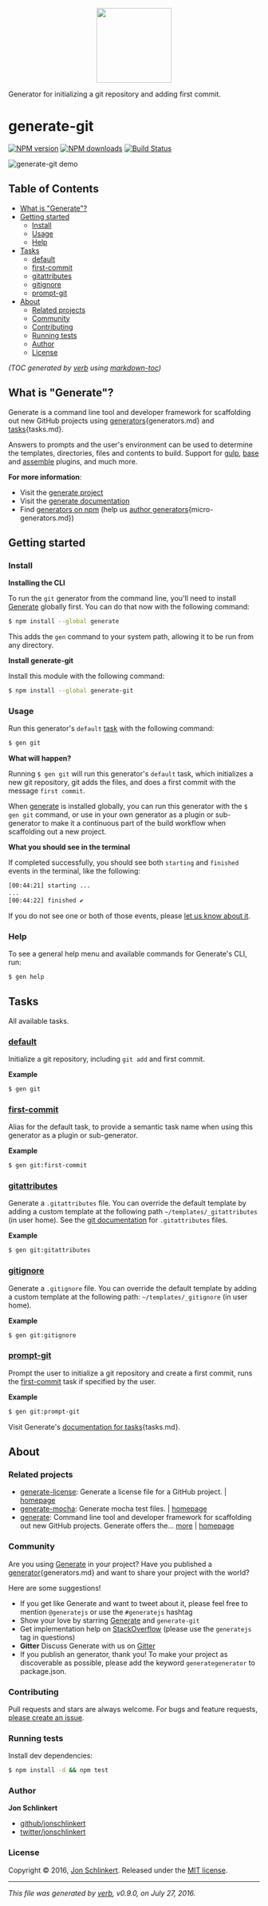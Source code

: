 <p align="center">

<a href="https://github.com/generate/generate">
<img height="150" width="150" src="https://raw.githubusercontent.com/generate/generate/master/docs/logo.png">
</a>
</p>

Generator for initializing a git repository and adding first commit.

# generate-git

[![NPM version](https://img.shields.io/npm/v/generate-git.svg?style=flat)](https://www.npmjs.com/package/generate-git) [![NPM downloads](https://img.shields.io/npm/dm/generate-git.svg?style=flat)](https://npmjs.org/package/generate-git) [![Build Status](https://img.shields.io/travis/generate/generate-git.svg?style=flat)](https://travis-ci.org/generate/generate-git)

![generate-git demo](https://raw.githubusercontent.com/generate/generate-git/master/docs/demo.gif)

## Table of Contents

- [What is "Generate"?](#what-is-generate)
- [Getting started](#getting-started)
  * [Install](#install)
  * [Usage](#usage)
  * [Help](#help)
- [Tasks](#tasks)
  * [default](#default)
  * [first-commit](#first-commit)
  * [gitattributes](#gitattributes)
  * [gitignore](#gitignore)
  * [prompt-git](#prompt-git)
- [About](#about)
  * [Related projects](#related-projects)
  * [Community](#community)
  * [Contributing](#contributing)
  * [Running tests](#running-tests)
  * [Author](#author)
  * [License](#license)

_(TOC generated by [verb](https://github.com/verbose/verb) using [markdown-toc](https://github.com/jonschlinkert/markdown-toc))_

## What is "Generate"?

Generate is a command line tool and developer framework for scaffolding out new GitHub projects using [generators](https://github.com/generate/generate/blob/master/docs/){generators.md} and [tasks](https://github.com/generate/generate/blob/master/docs/){tasks.md}.

Answers to prompts and the user's environment can be used to determine the templates, directories, files and contents to build. Support for [gulp](http://gulpjs.com), [base](https://github.com/node-base/base) and [assemble](https://github.com/assemble/assemble) plugins, and much more.

**For more information**:

* Visit the [generate project](https://github.com/generate/generate/)
* Visit the [generate documentation](https://github.com/generate/generate/blob/master/docs/)
* Find [generators on npm](https://www.npmjs.com/browse/keyword/generate-generator) (help us [author generators](https://github.com/generate/generate/blob/master/docs/){micro-generators.md})

## Getting started

### Install

**Installing the CLI**

To run the `git` generator from the command line, you'll need to install [Generate](https://github.com/generate/generate) globally first. You can do that now with the following command:

```sh
$ npm install --global generate
```

This adds the `gen` command to your system path, allowing it to be run from any directory.

**Install generate-git**

Install this module with the following command:

```sh
$ npm install --global generate-git
```

### Usage

Run this generator's `default` [task](https://github.com/generate/generate/blob/master/docs/tasks.md#default) with the following command:

```sh
$ gen git
```

**What will happen?**

Running `$ gen git` will run this generator's `default` task, which initializes a new git repository, git adds the files, and does a first commit with the message `first commit`.

When [generate](https://github.com/generate/generate) is installed globally, you can run this generator with the `$ gen git` command, or use in your own generator as a plugin or sub-generator to make it a continuous part of the build workflow when scaffolding out a new project.

**What you should see in the terminal**

If completed successfully, you should see both `starting` and `finished` events in the terminal, like the following:

```sh
[00:44:21] starting ...
...
[00:44:22] finished ✔
```

If you do not see one or both of those events, please [let us know about it](../../issues).

### Help

To see a general help menu and available commands for Generate's CLI, run:

```sh
$ gen help
```

## Tasks

All available tasks.

### [default](generator.js#L25)

Initialize a git repository, including `git add` and first commit.

**Example**

```sh
$ gen git
```

### [first-commit](generator.js#L38)

Alias for the default task, to provide a semantic task name when using this generator as a plugin or sub-generator.

**Example**

```sh
$ gen git:first-commit
```

### [gitattributes](generator.js#L68)

Generate a `.gitattributes` file. You can override the default template by adding a custom template at the following path `~/templates/_gitattributes` (in user home). See the [git documentation](https://git-scm.com/docs/gitattributes) for `.gitattributes` files.

**Example**

```sh
$ gen git:gitattributes
```

### [gitignore](generator.js#L81)

Generate a `.gitignore` file. You can override the default template by adding a custom template at the following path: `~/templates/_gitignore` (in user home).

**Example**

```sh
$ gen git:gitignore
```

### [prompt-git](generator.js#L94)

Prompt the user to initialize a git repository and create a first commit, runs the [first-commit](#first-commit) task if specified by the user.

**Example**

```sh
$ gen git:prompt-git
```

Visit Generate's [documentation for tasks](https://github.com/generate/generate/blob/master/docs/){tasks.md}.

## About

### Related projects

* [generate-license](https://www.npmjs.com/package/generate-license): Generate a license file for a GitHub project. | [homepage](https://github.com/generate/generate-license "Generate a license file for a GitHub project.")
* [generate-mocha](https://www.npmjs.com/package/generate-mocha): Generate mocha test files. | [homepage](https://github.com/generate/generate-mocha "Generate mocha test files.")
* [generate](https://www.npmjs.com/package/generate): Command line tool and developer framework for scaffolding out new GitHub projects. Generate offers the… [more](https://github.com/generate/generate) | [homepage](https://github.com/generate/generate "Command line tool and developer framework for scaffolding out new GitHub projects. Generate offers the robustness and configurability of Yeoman, the expressiveness and simplicity of Slush, and more powerful flow control and composability than either.")

### Community

Are you using [Generate](https://github.com/generate/generate) in your project? Have you published a [generator](https://github.com/generate/generate/blob/master/docs/){generators.md} and want to share your project with the world?

Here are some suggestions!

* If you get like Generate and want to tweet about it, please feel free to mention `@generatejs` or use the `#generatejs` hashtag
* Show your love by starring [Generate](https://github.com/generate/generate) and `generate-git`
* Get implementation help on [StackOverflow](http://stackoverflow.com/questions/tagged/generate) (please use the `generatejs` tag in questions)
* **Gitter** Discuss Generate with us on [Gitter](https://gitter.im/generate/generate)
* If you publish an generator, thank you! To make your project as discoverable as possible, please add the keyword `generategenerator` to package.json.

### Contributing

Pull requests and stars are always welcome. For bugs and feature requests, [please create an issue](../../issues/new).

### Running tests

Install dev dependencies:

```sh
$ npm install -d && npm test
```

### Author

**Jon Schlinkert**

* [github/jonschlinkert](https://github.com/jonschlinkert)
* [twitter/jonschlinkert](http://twitter.com/jonschlinkert)

### License

Copyright © 2016, [Jon Schlinkert](https://github.com/jonschlinkert).
Released under the [MIT license](https://github.com/generate/generate-git/blob/master/LICENSE).

***

_This file was generated by [verb](https://github.com/verbose/verb), v0.9.0, on July 27, 2016._